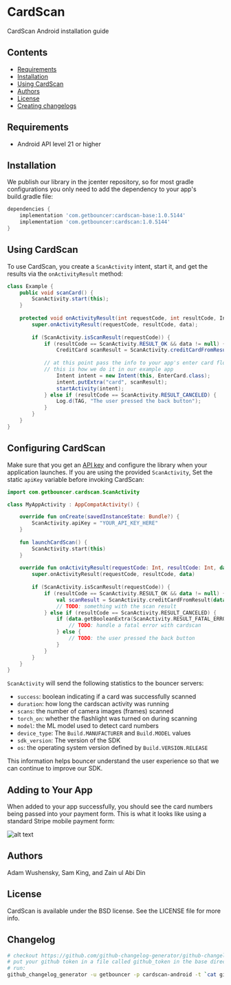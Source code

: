 # CardScan

CardScan Android installation guide

## Contents

* [Requirements](#requirements)
* [Installation](#installation)
* [Using CardScan](#using-cardscan)
* [Authors](#authors)
* [License](#license)
* [Creating changelogs](#changelog)

## Requirements

* Android API level 21 or higher

## Installation

We publish our library in the jcenter repository, so for most gradle configurations you only need to add the dependency to your app's build.gradle file:

```gradle
dependencies {
    implementation 'com.getbouncer:cardscan-base:1.0.5144'
    implementation 'com.getbouncer:cardscan:1.0.5144'
}
```

## Using CardScan

To use CardScan, you create a `ScanActivity` intent, start it, and
get the results via the `onActivityResult` method:

```java
class Example {
    public void scanCard() {
        ScanActivity.start(this);
    }
    
    protected void onActivityResult(int requestCode, int resultCode, Intent data) {
        super.onActivityResult(requestCode, resultCode, data);
    
        if (ScanActivity.isScanResult(requestCode)) {
            if (resultCode == ScanActivity.RESULT_OK && data != null) {
                CreditCard scanResult = ScanActivity.creditCardFromResult(data);
    
            // at this point pass the info to your app's enter card flow
            // this is how we do it in our example app
                Intent intent = new Intent(this, EnterCard.class);
                intent.putExtra("card", scanResult);
                startActivity(intent);
            } else if (resultCode == ScanActivity.RESULT_CANCELED) {
                Log.d(TAG, "The user pressed the back button");
            }
        }
    }
}
```

## Configuring CardScan

Make sure that you get an [API key](https://api.getbouncer.com/console) and configure the library
when your application launches. If you are using the provided `ScanActivity`, Set the static
`apiKey` variable before invoking CardScan:

```kotlin
import com.getbouncer.cardscan.ScanActivity

class MyAppActivity : AppCompatActivity() {

    override fun onCreate(savedInstanceState: Bundle?) {
        ScanActivity.apiKey = "YOUR_API_KEY_HERE"
    }
    
    fun launchCardScan() {
        ScanActivity.start(this)
    }
    
    override fun onActivityResult(requestCode: Int, resultCode: Int, data: Intent?) {
        super.onActivityResult(requestCode, resultCode, data)
        
        if (ScanActivity.isScanResult(requestCode)) {
            if (resultCode == ScanActivity.RESULT_OK && data != null) {
                val scanResult = ScanActivity.creditCardFromResult(data)
                // TODO: something with the scan result
            } else if (resultCode == ScanActivity.RESULT_CANCELED) {
                if (data.getBooleanExtra(ScanActivity.RESULT_FATAL_ERROR, false)) {
                    // TODO: handle a fatal error with cardscan
                } else {
                    // TODO: the user pressed the back button
                }
            }
        }
    }
}
```

`ScanActivity` will send the following statistics to the bouncer servers:
- `success`: boolean indicating if a card was successfully scanned
- `duration`: how long the cardscan activity was running
- `scans`: the number of camera images (frames) scanned
- `torch_on`: whether the flashlight was turned on during scanning
- `model`: the ML model used to detect card numbers
- `device_type`: The `Build.MANUFACTURER` and `Build.MODEL` values
- `sdk_version`: The version of the SDK
- `os`: the operating system version defined by `Build.VERSION.RELEASE`

This information helps bouncer understand the user experience so that we can continue to improve our
SDK.

## Adding to Your App

When added to your app successfully, you should see the card numbers
being passed into your payment form. This is what it looks like using a standard Stripe mobile payment form:

![alt text](https://raw.githubusercontent.com/getbouncer/cardscan-android/master/card_scan.gif "Card Scan Gif")

## Authors

Adam Wushensky, Sam King, and Zain ul Abi Din

## License

CardScan is available under the BSD license. See the LICENSE file for more info.

## Changelog

```bash
# checkout https://github.com/github-changelog-generator/github-changelog-generator for installation instructions
# put your github token in a file called github_token in the base directory
# run:
github_changelog_generator -u getbouncer -p cardscan-android -t `cat github_token`
```
